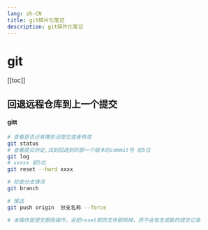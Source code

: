 ```yaml
---
lang: zh-CN
title: git碎片化笔记
description: git碎片化笔记
---
```

# git

[[toc]]



## 回退远程仓库到上一个提交

#### gitt

```sh
# 查看是否还有哪些没提交或者修改
git status  
# 查看提交历史,找到回退到的那一个版本的commit号 前5位
git log  
# xxxxx 前5位
git reset --hard xxxx

# 检查分支情况
git branch

# 推送
git push origin  分支名称 --force

# 本操作是提交删除操作，会把reset前的文件删除掉。而不会有生成新的提交记录
```

